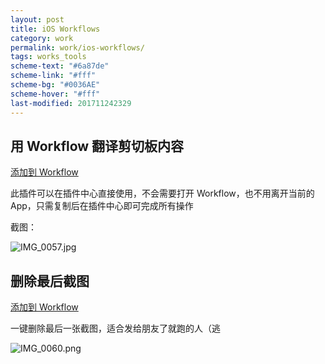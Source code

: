 ```yaml
---
layout: post
title: iOS Workflows
category: work
permalink: work/ios-workflows/
tags: works_tools
scheme-text: "#6a87de"
scheme-link: "#fff"
scheme-bg: "#0036AE"
scheme-hover: "#fff"
last-modified: 201711242329
---
```


## 用 Workflow 翻译剪切板内容
[添加到 Workflow](https://workflow.is/workflows/0ace2b0aecdf4ff1a77ce2dcb49f4ca5)

此插件可以在插件中心直接使用，不会需要打开 Workflow，也不用离开当前的 App，只需复制后在插件中心即可完成所有操作

截图：

![IMG_0057.jpg](https://img.akacdn.app/2017/05/04/IMG_0057.jpg)


## 删除最后截图
[添加到 Workflow](https://workflow.is/workflows/0a7ca76a434446e59df80601ba953953)

一键删除最后一张截图，适合发给朋友了就跑的人（逃

![IMG_0060.png](https://img.akacdn.app/2017/05/04/IMG_0060.png)